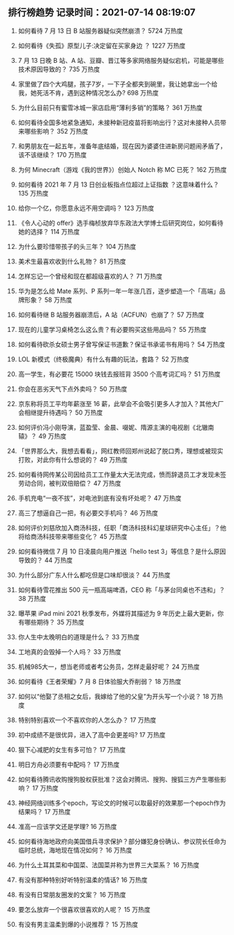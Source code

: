 
## 排行榜趋势 记录时间：2021-07-14 08:19:07
  
  1. 如何看待 7 月 13 日 B 站服务器疑似突然崩溃？ 5724 万热度
    
  2. 如何看待《失孤》原型儿子:决定留在买家身边 ？ 1227 万热度
    
  3. 7 月 13 日晚 B 站、A 站、豆瓣、晋江等多家网络服务疑似宕机，可能是哪些技术原因导致的？ 735 万热度
    
  4. 家里做了四个大鸡腿，孩子7岁，一下子全都夹到碗里，我让她拿出一个给我，她死活不肯，遇到这种情况怎么办? 698 万热度
    
  5. 为什么目前只有蜜雪冰城一家店启用“薄利多销”的策略？ 361 万热度
    
  6. 如何看待全国多地紧急通知，未接种新冠疫苗将影响出行？这对未接种人员带来哪些影响？ 352 万热度
    
  7. 和男朋友在一起五年，准备年底结婚，现在因为婆婆住进新房问题闹矛盾了，该不该继续？ 170 万热度
    
  8. 为何 Minecraft（游戏《我的世界》）创始人 Notch 称 MC 已死？ 162 万热度
    
  9. 如何看待 2021 年 7 月 13 日创业板指点位超过上证指数 ？这意味着什么？ 135 万热度
    
  10. 给你一个亿，你愿意永远不用空调吗？ 123 万热度
    
  11. 《令人心动的 offer》选手梅桢放弃华东政法大学博士后研究岗位，如何看待她的选择？ 114 万热度
    
  12. 为什么要珍惜带孩子的头三年？ 104 万热度
    
  13. 美术生最喜欢收到什么礼物？ 81 万热度
    
  14. 怎样忘记一个曾经和现在都超级喜欢的人？ 71 万热度
    
  15. 华为是怎么给 Mate 系列、P 系列一年一年涨几百，逐步塑造一个「高端」品牌形象？ 58 万热度
    
  16. 如何看待继 B 站服务器崩溃后，A 站（ACFUN）也崩了？ 57 万热度
    
  17. 现在的儿童学习桌椅怎么这么贵？有必要购买这些用品吗？ 55 万热度
    
  18. 如何看待砍杀女硕士男子曾写保证书道歉？保证书承诺书有用吗？ 54 万热度
    
  19. LOL 新模式（终极魔典）有什么有趣的玩法，套路？ 52 万热度
    
  20. 高一学生，有必要花 15000 块钱去报班背 3500 个高考词汇吗？ 51 万热度
    
  21. 你会在恶劣天气下点外卖吗？ 50 万热度
    
  22. 京东称将员工平均年薪涨至 16 薪，此举会不会吸引更多人才加入？其他大厂会相继提升待遇吗？ 50 万热度
    
  23. 如何评价冯小刚导演，蓝盈莹、金晨、啜妮、隋源主演的电视剧《北辙南辕》？ 49 万热度
    
  24. 「世界那么大，我想去看看」，网红教师回郑州说起了脱口秀，理想或被现实打败，对此你有什么想说的？ 49 万热度
    
  25. 如何看待网传某公司因给员工工作量太大无法完成，愤而辞退员工才发现未签劳动合同，被判双倍赔偿？ 47 万热度
    
  26. 手机充电“一夜不拔”，对电池到底有没有坏处呢？ 47 万热度
    
  27. 高三了想逼自己一把，有必要交手机吗？ 46 万热度
    
  28. 如何评价刘慈欣加入商汤科技，任职「商汤科技科幻星球研究中心主任」？他将给商汤科技带来哪些变化？ 45 万热度
    
  29. 如何看待微信 7 月 10 日凌晨向用户推送「hello test 3」等信息？是什么原因导致的？ 44 万热度
    
  30. 为什么部分广东人什么都吃但是口味却很淡？ 44 万热度
    
  31. 如何看待雪花推出 500 元一瓶高端啤酒，CEO 称「与茅台同桌也不违和」？ 38 万热度
    
  32. 曝苹果 iPad mini 2021 秋季发布，外媒将其描述为 9 年历史上最大更新，你有哪些期待？ 35 万热度
    
  33. 你人生中太晚明白的道理是什么？ 33 万热度
    
  34. 工地真的会毁掉一个人吗？ 33 万热度
    
  35. 机械985大一，想当老师或者考公务员，怎样走最好呢？ 24 万热度
    
  36. 如何看待《王者荣耀》7 月 8 日体验服大乔削弱？ 18 万热度
    
  37. 如何以“他娶了丞相之女后，我嫁给了他的父皇”为开头写一个小说？ 18 万热度
    
  38. 特别特别喜欢一个不喜欢你的人怎么办？ 17 万热度
    
  39. 初中成绩不是很优异，进入了高中会更差吗? 17 万热度
    
  40. 狠下心减肥的女生有多可怕？ 17 万热度
    
  41. 明日方舟必须要有中配吗？ 17 万热度
    
  42. 如何看待腾讯收购搜狗股权获批准？这会对腾讯、搜狗、搜狐三方产生哪些影响？ 17 万热度
    
  43. 神经网络训练多个epoch，写论文的时候可以取最好的效果那一个epoch作为结果吗？ 17 万热度
    
  44. 准高一应该学文还是学理? 16 万热度
    
  45. 如何看待海地政府向美国借兵寻求保护？部分嫌犯身份确认、参议院长任命为临时总统，海地现在情况如何？ 16 万热度
    
  46. 为什么土耳其菜和中国菜、法国菜并称为世界三大菜系？ 16 万热度
    
  47. 有没有那种特别好听特别温柔的情话? 16 万热度
    
  48. 有没有日常朋友圈发的文案？ 16 万热度
    
  49. 要怎么放弃一个很喜欢很喜欢的人呢？ 15 万热度
    
  50. 有没有男主温柔到爆的小说推荐？ 15 万热度
    
